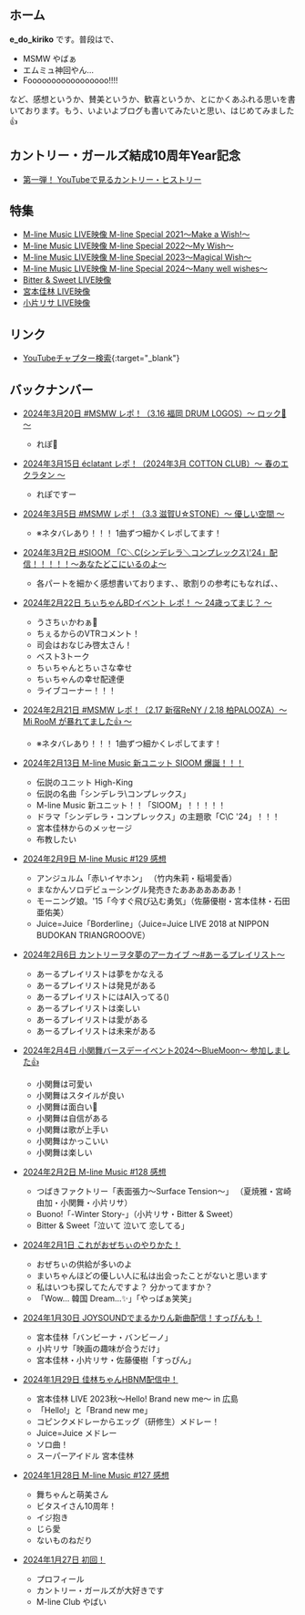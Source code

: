 ## ホーム

**e_do_kiriko** です。普段は[<i class="fa-lg fa-brands fa-square-x-twitter"></i>](https://twitter.com/e_do_kiriko)で、

* MSMW やばぁ
* エムミュ神回やん…
* Fooooooooooooooooo!!!!

など、感想というか、賛美というか、歓喜というか、とにかくあふれる思いを書いております。もう、いよいよブログも書いてみたいと思い、はじめてみました👍

## カントリー・ガールズ結成10周年Year記念

* [第一弾！ YouTubeで見るカントリー・ヒストリー](docs/country.md)

## 特集

* [M-line Music LIVE映像 M-line Special 2021～Make a Wish!～](docs/MSMW2021.md)
* [M-line Music LIVE映像 M-line Special 2022～My Wish～](docs/MSMW2022.md)
* [M-line Music LIVE映像 M-line Special 2023～Magical Wish～](docs/MSMW2023.md)
* [M-line Music LIVE映像 M-line Special 2024～Many well wishes～](docs/MSMW2024.md)
* [Bitter & Sweet LIVE映像](docs/bittersweet.md)
* [宮本佳林 LIVE映像](docs/karin.md)
* [小片リサ LIVE映像](docs/risa.md)

## リンク

* [YouTubeチャプター検索](https://yfa33676.github.io/youtube){:target="_blank"}

## バックナンバー

* [2024年3月20日 #MSMW レポ！（3.16 福岡 DRUM LOGOS）～ ロック🤘 ～](docs/20240320.md)
  * れぽ🤘

* [2024年3月15日 éclatant レポ！（2024年3月 COTTON CLUB）～ 春のエクラタン ～](docs/20240315.md)
  * れぽですー

* [2024年3月5日 #MSMW レポ！（3.3 滋賀U☆STONE）～ 優しい空間 ～](docs/20240305.md)
  * ※ネタバレあり！！！ 1曲ずつ細かくレポしてます！

* [2024年3月2日 #SIOOM 「C＼C(シンデレラ＼コンプレックス)'24」配信！！！！！～あなたどこにいるのよ～](docs/20240302.md)
  * 各パートを細かく感想書いております、、歌割りの参考にもなれば、、

* [2024年2月22日 ちぃちゃんBDイベント レポ！ ～ 24歳ってまじ？ ～](docs/20240222.md)
  * うさちぃかわぁ🐇
  * ちぇるからのVTRコメント！
  * 司会はおなじみ啓太さん！
  * ベスト3トーク
  * ちぃちゃんとちぃさな幸せ
  * ちぃちゃんの幸せ配達便
  * ライブコーナー！！！


* [2024年2月21日 #MSMW レポ！（2.17 新宿ReNY / 2.18 柏PALOOZA）～ Mi RooM が暴れてました👍 ～](docs/20240221.md)
  * ※ネタバレあり！！！ 1曲ずつ細かくレポしてます！

* [2024年2月13日 M-line Music 新ユニット SIOOM 爆誕！！！](docs/20240213.md)
  * 伝説のユニット High-King
  * 伝説の名曲「シンデレラ\コンプレックス」
  * M-line Music 新ユニット！！「SIOOM」！！！！！
  * ドラマ「シンデレラ・コンプレックス」の主題歌「C\C '24」！！！
  * 宮本佳林からのメッセージ
  * 布教したい

* [2024年2月9日 M-line Music #129 感想](docs/20240209.md)
  * アンジュルム「赤いイヤホン」 （竹内朱莉・稲場愛香）
  * まなかんソロデビューシングル発売きたあああああああ！
  * モーニング娘。'15「今すぐ飛び込む勇気」（佐藤優樹・宮本佳林・石田亜佑美）
  * Juice=Juice「Borderline」（Juice=Juice LIVE 2018 at NIPPON BUDOKAN TRIANGROOOVE）

* [2024年2月6日 カントリーヲタ夢のアーカイブ ～#あーるプレイリスト～](docs/20240206.md)
  * あーるプレイリストは夢をかなえる
  * あーるプレイリストは発見がある
  * あーるプレイリストにはAI入ってる()
  * あーるプレイリストは楽しい
  * あーるプレイリストは愛がある
  * あーるプレイリストは未来がある

* [2024年2月4日 小関舞バースデーイベント2024～BlueMoon～ 参加しました👍](docs/20240204.md)
  * 小関舞は可愛い
  * 小関舞はスタイルが良い
  * 小関舞は面白い🍑
  * 小関舞は自信がある
  * 小関舞は歌が上手い
  * 小関舞はかっこいい
  * 小関舞は楽しい

* [2024年2月2日 M-line Music #128 感想](docs/20240202.md)
  * つばきファクトリー「表面張力～Surface Tension～」 （夏焼雅・宮崎由加・小関舞・小片リサ）
  * Buono!「-Winter Story-」（小片リサ・Bitter & Sweet）
  * Bitter & Sweet「泣いて 泣いて 恋してる」

* [2024年2月1日 これがおぜちぃのやりかた！](docs/20240201.md)
  * おぜちぃの供給が多いのよ
  * まいちゃんほどの優しい人に私は出会ったことがないと思います 
  * 私はいつも探してたんですよ？ 分かってますか？
  * 「Wow... 韓国 Dream...✨」「やっばぁ笑笑」

* [2024年1月30日 JOYSOUNDでまるかりん新曲配信！すっぴんも！](docs/20240130.md)
  * 宮本佳林「バンビーナ・バンビーノ」
  * 小片リサ「映画の趣味が合うだけ」
  * 宮本佳林・小片リサ・佐藤優樹「すっぴん」

* [2024年1月29日 佳林ちゃんHBNM配信中！](docs/20240129.md)
  * 宮本佳林 LIVE 2023秋～Hello! Brand new me～ in 広島
  * 「Hello!」と「Brand new me」
  * コピンクメドレーからエッグ（研修生）メドレー！
  * Juice=Juice メドレー
  * ソロ曲！
  * スーパーアイドル 宮本佳林

* [2024年1月28日 M-line Music #127 感想](docs/20240128.md)
  * 舞ちゃんと萌美さん
  * ビタスイさん10周年！
  * イジ抱き
  * じら愛
  * ないものねだり

* [2024年1月27日 初回！](docs/20240127.md)
  * プロフィール
  * カントリー・ガールズが大好きです
  * M-line Club やばい 
